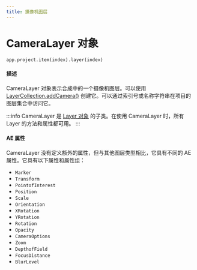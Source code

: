 ```yaml
---
title: 摄像机图层
---
```

# CameraLayer 对象

`app.project.item(index).layer(index)`

#### 描述

CameraLayer 对象表示合成中的一个摄像机图层。可以使用 [LayerCollection.addCamera()](../layercollection#layercollectionaddcamera) 创建它。可以通过索引号或名称字符串在项目的图层集合中访问它。

:::info
CameraLayer 是 [Layer 对象](../layer) 的子类。在使用 CameraLayer 时，所有 Layer 的方法和属性都可用。
:::

#### AE 属性

CameraLayer 没有定义额外的属性，但与其他图层类型相比，它具有不同的 AE 属性。它具有以下属性和属性组：

- `Marker`
- `Transform`
 - `PointofInterest`
 - `Position`
 - `Scale`
 - `Orientation`
 - `XRotation`
 - `YRotation`
 - `Rotation`
 - `Opacity`
- `CameraOptions`
 - `Zoom`
 - `DepthofField`
 - `FocusDistance`
 - `BlurLevel`
